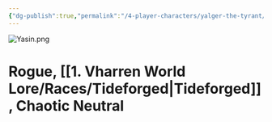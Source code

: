 ```yaml
---
{"dg-publish":true,"permalink":"/4-player-characters/yalger-the-tyrant/"}
---
```


![Yasin.png](/img/user/z.%20Assets/Yasin.png)

# Rogue, [[1. Vharren World Lore/Races/Tideforged\|Tideforged]], Chaotic Neutral

